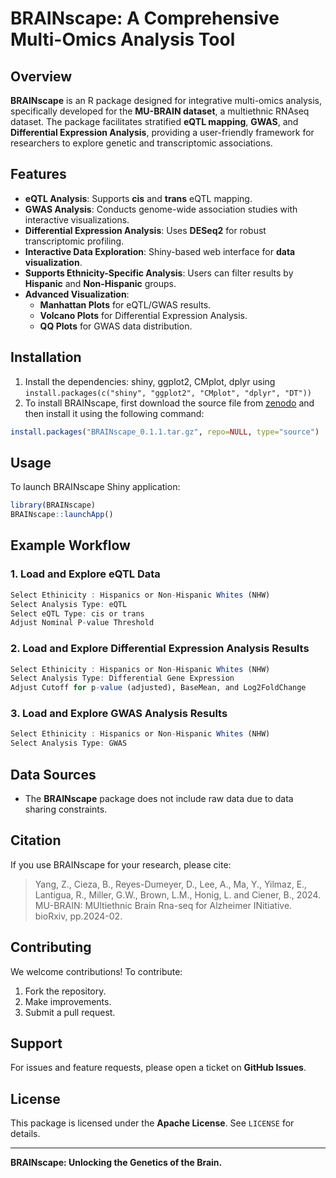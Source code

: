 
# BRAINscape: A Comprehensive Multi-Omics Analysis Tool

## Overview

**BRAINscape** is an R package designed for integrative multi-omics analysis, specifically developed for the **MU-BRAIN dataset**, a multiethnic RNAseq dataset. The package facilitates stratified **eQTL mapping**, **GWAS**, and **Differential Expression Analysis**, providing a user-friendly framework for researchers to explore genetic and transcriptomic associations.

## Features

- **eQTL Analysis**: Supports **cis** and **trans** eQTL mapping.
- **GWAS Analysis**: Conducts genome-wide association studies with interactive visualizations.
- **Differential Expression Analysis**: Uses **DESeq2** for robust transcriptomic profiling.
- **Interactive Data Exploration**: Shiny-based web interface for **data visualization**.
- **Supports Ethnicity-Specific Analysis**: Users can filter results by **Hispanic** and **Non-Hispanic** groups.
- **Advanced Visualization**:
  - **Manhattan Plots** for eQTL/GWAS results.
  - **Volcano Plots** for Differential Expression Analysis.
  - **QQ Plots** for GWAS data distribution.

## Installation

1. Install the dependencies: shiny, ggplot2, CMplot, dplyr using `install.packages(c("shiny", "ggplot2", "CMplot", "dplyr", "DT"))`
2. To install BRAINscape, first download the source file from [zenodo](https://zenodo.org/records/14803947) and then install it using the following command:

```r
install.packages("BRAINscape_0.1.1.tar.gz", repo=NULL, type="source")
```

## Usage

To launch BRAINscape Shiny application:

```r
library(BRAINscape)
BRAINscape::launchApp()
```

## Example Workflow

### 1. Load and Explore eQTL Data

```r
Select Ethinicity : Hispanics or Non-Hispanic Whites (NHW)
Select Analysis Type: eQTL
Select eQTL Type: cis or trans
Adjust Nominal P-value Threshold
```

### 2. Load and Explore Differential Expression Analysis Results

```r
Select Ethinicity : Hispanics or Non-Hispanic Whites (NHW)
Select Analysis Type: Differential Gene Expression
Adjust Cutoff for p-value (adjusted), BaseMean, and Log2FoldChange
```

### 3. Load and Explore GWAS Analysis Results

```r
Select Ethinicity : Hispanics or Non-Hispanic Whites (NHW)
Select Analysis Type: GWAS
```

## Data Sources

- The **BRAINscape** package does not include raw data due to data sharing constraints.

## Citation

If you use BRAINscape for your research, please cite:

> Yang, Z., Cieza, B., Reyes-Dumeyer, D., Lee, A., Ma, Y., Yilmaz, E., Lantigua, R., Miller, G.W., Brown, L.M., Honig, L. and Ciener, B., 2024. MU-BRAIN: MUltiethnic Brain Rna-seq for Alzheimer INitiative. bioRxiv, pp.2024-02.

## Contributing

We welcome contributions! To contribute:

1. Fork the repository.
2. Make improvements.
3. Submit a pull request.

## Support

For issues and feature requests, please open a ticket on **GitHub Issues**.

## License

This package is licensed under the **Apache License**. See `LICENSE` for details.

---

**BRAINscape: Unlocking the Genetics of the Brain.**
